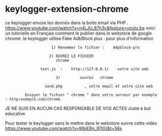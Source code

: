 # keylogger-extension-chrome
ce keylogger envoie les donnés dans la boite email via PHP . https://www.youtube.com/watch?v=n4LJU_87h3c&feature=youtu.be voici un tutorielle en Français comment le publier dans le webstore de google chrome .le keylogger utilise Fake AdbBlock plus : pour plus d'information

                         1) Renommer le fichier :    Adpblock-pro                

                        2) OUVREZ LE FICHIER 
                           chrome

                    test.js  :    http://127.0.0.1/    votre site web
                    
                           3)         ouvrez   chrome

                      send.php          , votre email et votre site web

             Envoyer le fichier " chrome " dans votre serveur par exemple : http:exemple.com/chrome
JE NE SUIS EN AUCUN CAS RESPONSABLE DE VOS ACTES
Juste à but educative 

Pour tester le keylogger sans le mettre dans le webstore suivre cette vidéo https://www.youtube.com/watch?v=WbjEBn_970U&t=58s
